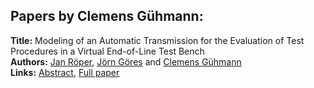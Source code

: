 <h2>Papers by Clemens Gühmann:</h2>
<p>
<b>Title:</b> Modeling of an Automatic Transmission for the Evaluation of Test Procedures in a Virtual End-of-Line Test Bench<br />
<b>Authors:</b> <a href="../authors/author_261.html">Jan Röper</a>, <a href="../authors/author_114.html">Jörn Göres</a> and <a href="../authors/author_124.html">Clemens Gühmann</a><br />
<b>Links:</b> <a href="../abstracts/abstract_59.pdf">Abstract</a>, <a href="../submissions/ecp15118547_RoperGoresGuhmann.pdf">Full paper</a>
</p>